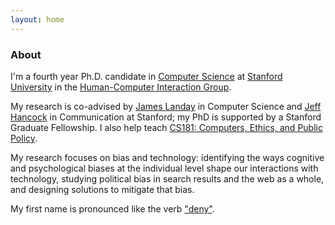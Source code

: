 ```yaml
---
layout: home
---
```


### About 

I'm a fourth year Ph.D. candidate in [Computer Science][cs] at [Stanford University][stanford] in the [Human-Computer Interaction Group][hci].

My research is co-advised by [James Landay][landay] in Computer Science and [Jeff Hancock][hancock] in Communication at Stanford; my PhD is supported by a Stanford Graduate Fellowship. I also help teach [CS181: Computers, Ethics, and Public Policy][cs181].

My research focuses on bias and technology: identifying the ways cognitive and psychological biases at the individual level shape our interactions with technology, studying political bias in search results and the web as a whole, and designing solutions to mitigate that bias. 

<!-- Before Stanford, I graduated from Brown University with a dual concentration in Computer Science and Science, Technology, and Society, advised by [Jeff Huang][huang]. -->

My first name is pronounced like the verb ["deny"][danae]. 

[stanford]: https://www.stanford.edu/
[brown]: https://www.brown.edu/
[cs]: http://www-cs.stanford.edu/
[cs181]: https://stanfordcs181.github.io
[danae]: https://en.wikipedia.org/wiki/Danaë
[hci]:http://hci.stanford.edu/
[sts]: http://www.brown.edu/academics/science-and-technology-studies/
[browncs]: https://cs.brown.edu/
[brownhci]: http://hci.cs.brown.edu/
[hancock]: http://jeff-hancock.com
[huang]: http://jeffhuang.com/
[landay]: https://profiles.stanford.edu/james-landay
[msb]: http://hci.stanford.edu/msb/
[mm]: http://metamind.io
